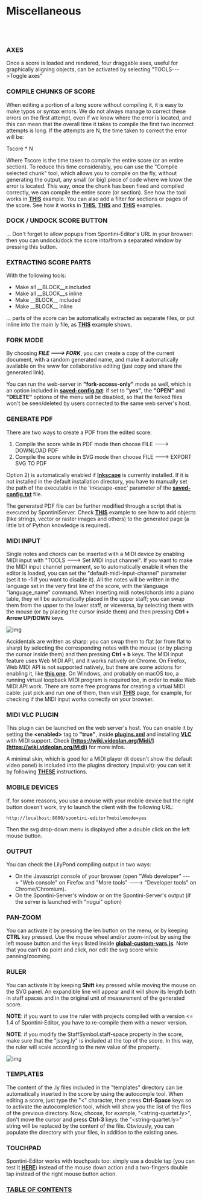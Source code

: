<!--
Created (20/11/2020) by Paolo-Prete.
This file is part of Spontini-Editor project.

Spontini-Editor is free software: you can redistribute it and/or modify
it under the terms of the GNU General Public License as published by
the Free Software Foundation, either version 3 of the License, or
(at your option) any later version.
Spontini-Editor is distributed in the hope that it will be useful,
but WITHOUT ANY WARRANTY; without even the implied warranty of
MERCHANTABILITY or FITNESS FOR A PARTICULAR PURPOSE.  See the
GNU General Public License for more details.

You should have received a copy of the GNU General Public License
along with Spontini-Editor. If not, see <http://www.gnu.org/licenses/>.
-->

# Miscellaneous
<br></br>

### AXES

Once a score is loaded and rendered, four draggable axes, useful for graphically aligning objects, can be activated by selecting "TOOLS--->Toggle axes"

### COMPILE CHUNKS OF SCORE

When editing a portion of a long score without compiling it, it is easy to make typos or syntax errors. We do not always manage to correct these errors on the first attempt, even if we know where the error is located, and this can mean that the overall time it takes to compile the first two incorrect attempts is long. If the attempts are N, the time taken to correct the error will be:

Tscore * N

Where Tscore is the time taken to compile the entire score (or an entire section). To reduce this time considerably, you can use the "Compile selected chunk" tool, which allows you to compile on the fly, without generating the output, any small (or big) piece of code where we know the error is located.
This way, once the chunk has been fixed and compiled correctly, we can compile the entire score (or section).
See how the tool works in **[THIS](../examples/chunks-example.ly)** example.
You can also add a filter for sections or pages of the score. See how it works in **[THIS](../examples/filter-example-1.ly)**,  **[THIS](../examples/filter-example-2.ly)** and **[THIS](../examples/filter-example-3.ly)** examples.

### DOCK / UNDOCK SCORE BUTTON

... Don't forget to allow popups from Spontini-Editor's URL in your browser: then you can undock/dock the score into/from a separated window by pressing this button.

### EXTRACTING SCORE PARTS

With the following tools:

  * Make all &#95;&#95;BLOCK&#95;&#95;s included
  * Make all &#95;&#95;BLOCK&#95;&#95;s inline
  * Make &#95;&#95;BLOCK&#95;&#95; included
  * Make &#95;&#95;BLOCK&#95;&#95; inline

... parts of the score can be automatically extracted as separate files, or put inline into the main ly file, as **[THIS](../examples/string-quartet-template-example.ly)** example shows.
  
### FORK MODE

By choosing ***FILE ---> FORK***, you can create a copy of the current document, with a random generated name, and make it automatically available on the www for collaborative editing (just copy and share the generated link).

You can run the web-server in **"fork-access-only"** mode as well, which is an option included in **[saved-config.txt](../lib/saved-config.txt)**: if set to **"yes"**, the **"OPEN"** and **"DELETE"** options of the menu will be disabled, so that the forked files won't be seen/deleted by users connected to the same web server's host.

### GENERATE PDF

There are two ways to create a PDF from the edited score:

  1) Compile the score while in PDF mode then choose FILE ---> DOWNLOAD PDF
  2) Compile the score while in SVG mode then choose FILE ---> EXPORT SVG TO PDF

Option 2) is automatically enabled if **[Inkscape](https://inkscape.org/)** is currently installed. If it is not installed in the default installation directory, you have to manually set the path of the executable in the 'inkscape-exec' parameter of the **[saved-config.txt](../lib/saved-config.txt)** file.

The generated PDF file can be further modified through a script that is executed by SpontiniServer. Check **[THIS](../examples/pdf-manipulate-example.ly)** example to see how to add objects (like strings, vector or raster images and others) to the generated page (a little bit of Python knowledge is required).

### MIDI INPUT

Single notes and chords can be inserted with a MIDI device by enabling MIDI input with "TOOLS ---> Set MIDI input channel". If you want to make the MIDI input channel permanent, so to automatically enable it when the editor is loaded, you can set the "default-midi-input-channel" parameter (set it to -1 if you want to disable it).
All the notes will be written in the language set in the very first line of the score, with the \language  "language_name" command. When inserting midi notes/chords into a piano table, they will be automatically placed in the upper staff; you can swap them from the upper to the lower staff, or viceversa, by selecting them with the mouse (or by placing the cursor inside them) and then pressing **Ctrl + Arrow UP/DOWN** keys.

![img](images/midiInput.gif)

Accidentals are written as sharp: you can swap them to flat (or from flat to sharp) by selecting the corresponding notes with the mouse (or by placing the cursor inside them) and then pressing **Ctrl + b** keys.
The MIDI input feature uses Web MIDI API, and it works natively on Chrome. On Firefox, Web MIDI API is not supported natively, but there are some addons for enabling it, like **[this one](https://addons.mozilla.org/en-US/firefox/addon/web-midi-api/)**.
On Windows, and probably on macOS too, a running virtual loopback MIDI program is required too, in order to make Web MIDI API work. There are some free programs for creating a virtual MIDI cable: just pick and run one of them, then visit **[THIS](https://www.onlinemusictools.com/webmiditest/)** page, for example, for checking if the MIDI input works correctly on your browser.

### MIDI VLC PLUGIN

This plugin can be launched on the web server's host. You can enable it by setting the **&lt;enabled&gt;** tag to **"true"**, inside **[plugins.xml](../plugins/plugins.xml)** and installing **[VLC](https://www.videolan.org/vlc/index.html)** with MIDI support. Check **[https://wiki.videolan.org/Midi/](https://wiki.videolan.org/Midi)** for more infos.

A minimal skin, which is good for a MIDI player (it doesn't show the default video panel) is included into the plugins directory (mpui.vlt): you can set it by following **[THESE](https://www.videolan.org/vlc/skins.html)** instructions.

### MOBILE DEVICES

If, for some reasons, you use a mouse with your mobile device but the right button doesn't work, try to launch the client with the following URL:

```
http://localhost:8000/spontini-editor?mobilemode=yes
```

Then the svg drop-down menu is displayed after a double click on the left mouse button.

### OUTPUT

You can check the LilyPond compiling output in two ways:

  * On the Javascript console of your browser (open "Web developer" ---> "Web console" on Firefox and "More tools" ---> "Developer tools" on Chrome/Chromium).
  * On the Spontini-Server's window or on the Spontini-Server's output (if the server is launched with "nogui" option)
  
### PAN-ZOOM

You can activate it by pressing the len button on the menu, or by keeping **CTRL** key pressed. Use the mouse wheel and/or zoom-in/out by using the left mouse button and the keys listed inside **[global-custom-vars.js](../lib/webgui/js/global-custom-vars.js)**.
Note that you can't do point and click, nor edit the svg score while panning/zooming.

### RULER

You can activate it by keeping **Shift** key pressed while moving the mouse on the SVG panel. An expandible line will appear and it will show its length both in staff spaces and in the original unit of measurement of the generated score.

**NOTE**: if you want to use the ruler with projects compiled with a version <= 1.4 of Spontini-Editor, you have to re-compile them with a newer version.

**NOTE**: if you modify the StaffSymbol.staff-space property in the score, make sure that the "jssvg.ly" is included at the top of the score. In this way, the ruler will scale according to the new value of the property.

![img](images/ruler.jpeg)

### TEMPLATES

The content of the .ly files included in the "templates" directory can be automatically inserted in the score by using the autocomple tool.
When editing a score, just type the "<" character, then press **Ctrl-Space** keys so to activate the autocompletion tool, which will show you the list of the files of the previous directory. Now, choose, for example, "&lt;string-quartet.ly&gt;", don't move the cursor and press **Ctrl-3** keys: the "&lt;string-quartet.ly&gt;" string will be replaced by the content of the file.
Obviously, you can populate the directory with your files, in addition to the existing ones.

### TOUCHPAD

Spontini-Editor works with touchpads too: simply use a double tap (you can test it **[HERE](https://rbyers.github.io/paint.html)**) instead of the mouse down action and a two-fingers double tap instead of the right mouse button action.

### [TABLE OF CONTENTS](toc.md)
